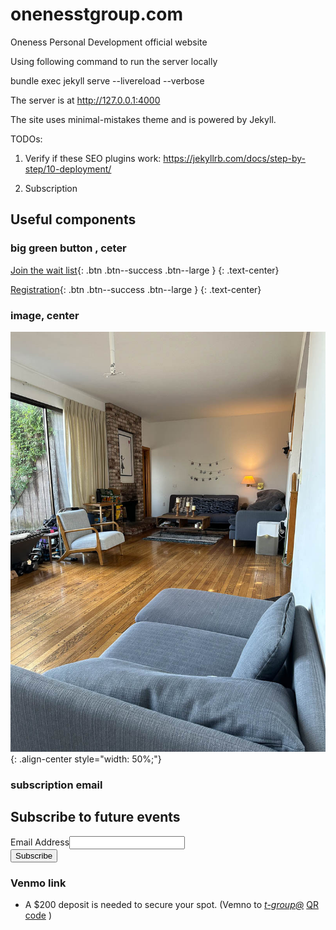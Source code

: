 # onenesstgroup.com
Oneness Personal Development official website



Using following command to run the server locally


 bundle exec jekyll serve --livereload --verbose

The server is at http://127.0.0.1:4000

The site uses minimal-mistakes theme and is powered by Jekyll.


TODOs: 

1. Verify if these SEO plugins work: https://jekyllrb.com/docs/step-by-step/10-deployment/ 

2. Subscription


## Useful components

### big green button , ceter
 
[Join the wait list](mailto:{{page.info-email}}){: .btn .btn--success .btn--large }
{: .text-center}

[Registration]({{page.application-link}}){: .btn .btn--success .btn--large }
{: .text-center}

### image, center

![image-center](/assets/images/space.jpg){: .align-center style="width: 50%;"}


### subscription email

<div id="mc_embed_shell">
<div id="mc_embed_signup">
    <form action="https://onenesstgroup.us22.list-manage.com/subscribe/post?u=d9e33f29e17ac2d838337606f&amp;id=9ccce379ac&amp;f_id=0050c5e1f0" method="post" id="mc-embedded-subscribe-form" name="mc-embedded-subscribe-form" class="validate" target="_self" novalidate="">
        <div id="mc_embed_signup_scroll"><h2>Subscribe to future events</h2>
            <div class="mc-field-group"><label for="mce-EMAIL">Email Address</label><input type="email" name="EMAIL" class="email" id="mce-EMAIL" required="" value=""></div>
<div hidden=""><input type="hidden" name="tags" value="4921"></div>
        <div id="mce-responses" class="clear foot">
            <div class="response" id="mce-error-response" style="display: none;"></div>
            <div class="response" id="mce-success-response" style="display: none;"></div>
        </div>
    <div aria-hidden="true" style="position: absolute; left: -5000px;">
        /* real people should not fill this in and expect good things - do not remove this or risk form bot signups */
        <input type="text" name="b_d9e33f29e17ac2d838337606f_9ccce379ac" tabindex="-1" value="">
    </div>
        <div class="optionalParent">
            <div class="clear foot">
                <input type="submit" name="subscribe" id="mc-embedded-subscribe" class="btn btn--danger" value="Subscribe">
            </div>
        </div>
    </div>
</form>
</div>
</div>


### Venmo link

- A $200 deposit is needed to secure your spot. (Vemno to *[t-group@](https://account.venmo.com/u/t-group)* [QR code](/assets/images/venmo.jpg) )
